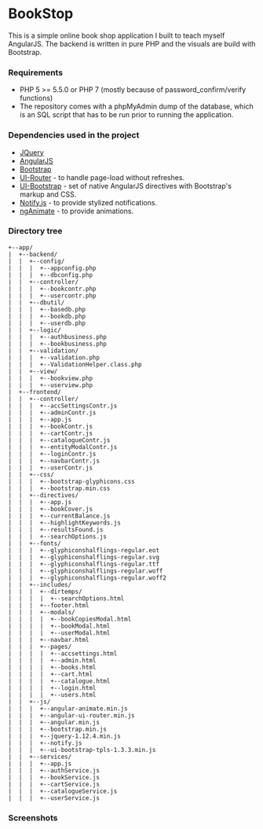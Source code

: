 # BookStop #

This is a simple online book shop application I built to teach myself AngularJS. The backend is written in pure PHP and the visuals are build with Bootstrap. 

### Requirements ###
 * PHP 5 >= 5.5.0 or PHP 7 (mostly because of password_confirm/verify functions)
 * The repository comes with a phpMyAdmin dump of the database, which is an SQL script that has to be run prior to running the application. 

### Dependencies used in the project ###
 * [JQuery](https://jquery.com/)
 * [AngularJS](https://www.angularjs.org/)
 * [Bootstrap](http://getbootstrap.com/)
 * [UI-Router](https://github.com/angular-ui/ui-router) - to handle page-load without refreshes. 
 * [UI-Bootstrap](https://angular-ui.github.io/bootstrap/) - set of native AngularJS directives with Bootstrap's markup and CSS.
 * [Notify.js](https://notifyjs.com/) - to provide stylized notifications.
 * [ngAnimate](https://docs.angularjs.org/api/ngAnimate) - to provide animations.

### Directory tree ###
```
+--app/  
|  +--backend/  
|  |  +--config/  
|  |  |  +--appconfig.php  
|  |  |  +--dbconfig.php  
|  |  +--controller/  
|  |  |  +--bookcontr.php  
|  |  |  +--usercontr.php  
|  |  +--dbutil/  
|  |  |  +--basedb.php  
|  |  |  +--bookdb.php  
|  |  |  +--userdb.php  
|  |  +--logic/  
|  |  |  +--authbusiness.php  
|  |  |  +--bookbusiness.php  
|  |  +--validation/  
|  |  |  +--validation.php  
|  |  |  +--ValidationHelper.class.php  
|  |  +--view/  
|  |  |  +--bookview.php  
|  |  |  +--userview.php  
|  +--frontend/  
|  |  +--controller/  
|  |  |  +--accSettingsContr.js  
|  |  |  +--adminContr.js  
|  |  |  +--app.js  
|  |  |  +--bookContr.js  
|  |  |  +--cartContr.js  
|  |  |  +--catalogueContr.js  
|  |  |  +--entityModalContr.js  
|  |  |  +--loginContr.js  
|  |  |  +--navbarContr.js  
|  |  |  +--userContr.js  
|  |  +--css/  
|  |  |  +--bootstrap-glyphicons.css  
|  |  |  +--bootstrap.min.css  
|  |  +--directives/  
|  |  |  +--app.js  
|  |  |  +--bookCover.js  
|  |  |  +--currentBalance.js  
|  |  |  +--highlightKeywords.js  
|  |  |  +--resultsFound.js  
|  |  |  +--searchOptions.js  
|  |  +--fonts/  
|  |  |  +--glyphiconshalflings-regular.eot  
|  |  |  +--glyphiconshalflings-regular.svg  
|  |  |  +--glyphiconshalflings-regular.ttf  
|  |  |  +--glyphiconshalflings-regular.woff  
|  |  |  +--glyphiconshalflings-regular.woff2  
|  |  +--includes/  
|  |  |  +--dirtemps/  
|  |  |  |  +--searchOptions.html  
|  |  |  +--footer.html  
|  |  |  +--modals/  
|  |  |  |  +--bookCopiesModal.html  
|  |  |  |  +--bookModal.html  
|  |  |  |  +--userModal.html  
|  |  |  +--navbar.html  
|  |  |  +--pages/  
|  |  |  |  +--accsettings.html  
|  |  |  |  +--admin.html  
|  |  |  |  +--books.html  
|  |  |  |  +--cart.html  
|  |  |  |  +--catalogue.html  
|  |  |  |  +--login.html  
|  |  |  |  +--users.html  
|  |  +--js/  
|  |  |  +--angular-animate.min.js  
|  |  |  +--angular-ui-router.min.js  
|  |  |  +--angular.min.js  
|  |  |  +--bootstrap.min.js  
|  |  |  +--jquery-1.12.4.min.js  
|  |  |  +--notify.js  
|  |  |  +--ui-bootstrap-tpls-1.3.3.min.js  
|  |  +--services/  
|  |  |  +--app.js  
|  |  |  +--authService.js  
|  |  |  +--bookService.js  
|  |  |  +--cartService.js  
|  |  |  +--catalogueService.js  
|  |  |  +--userService.js  
```

### Screenshots ###